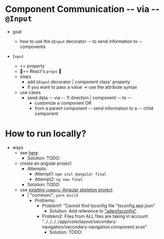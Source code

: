 # Component Communication -- via -- `@Input`

* goal
  * how to use the `@Input` decorator -- to send information to -- components

* `Input` 
  * == property
  * 👀== React's `props` 👀
  * steps
    * add `@Input` decorator | component class' property
    * if you want to pass a value -> use the attribute syntax
  * use cases
    * send data -- via -- 1! direction  | component -- to --
      * customize a component OR
      * from a parent component -- send information to a -- child component

# How to run locally?

* ways
  * see [here](/adev/README.md#how-to-generate-a-specific-example-project-locally)
    * Solution: TODO:
  * create an angular project
    * Attempts:
      * Attempt1: `npm init @angular final`
      * Attempt2: `ng new final`
    * Solution: TODO:
  * use [existing `common/` Angular skeleton project](../../common)
    * | "common/", `yarn build`
      * Problems:
        * Problem1: "Cannot find tsconfig file "tsconfig.app.json"
          * Solution: Add reference to ["adev/tsconfig"](/adev/tsconfig.app.json)
        * Problem2: Files from ALL files are taking in account "../../../../app/core/layout/secondary-navigation/secondary-navigation.component.scss"
          * Solution: TODO:


